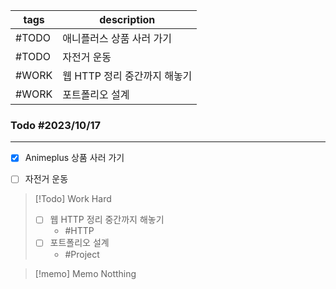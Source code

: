 | tags  | description                  |
| ----- | ---------------------------- |
| #TODO | 애니플러스 상품 사러 가기    |
| #TODO | 자전거 운동                  |
| #WORK | 웹 HTTP 정리 중간까지 해놓기 |
| #WORK | 포트폴리오 설계            |


### Todo #2023/10/17
- - -
- [x] Animeplus 상품 사러 가기
- [ ] 자전거 운동


> [!Todo] Work Hard
> - [ ] 웹 HTTP 정리 중간까지 해놓기
> 	- #HTTP
> - [ ] 포트폴리오 설계
> 	- #Project


> [!memo] Memo
> Notthing